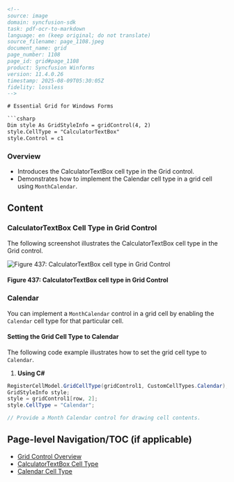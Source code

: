 ```html
<!--
source: image
domain: syncfusion-sdk
task: pdf-ocr-to-markdown
language: en (keep original; do not translate)
source_filename: page_1108.jpeg
document_name: grid
page_number: 1108
page_id: grid#page_1108
product: Syncfusion Winforms
version: 11.4.0.26
timestamp: 2025-08-09T05:30:05Z
fidelity: lossless
-->

# Essential Grid for Windows Forms

```csharp
Dim style As GridStyleInfo = gridControl(4, 2)
style.CellType = "CalculatorTextBox"
style.Control = c1
```

### Overview
- Introduces the CalculatorTextBox cell type in the Grid control.
- Demonstrates how to implement the Calendar cell type in a grid cell using `MonthCalendar`.

## Content

### CalculatorTextBox Cell Type in Grid Control

The following screenshot illustrates the CalculatorTextBox cell type in the Grid control.

![Figure 437: CalculatorTextBox cell type in Grid Control](https://example.com/figure437.png)

#### Figure 437: CalculatorTextBox cell type in Grid Control

### Calendar

You can implement a `MonthCalendar` control in a grid cell by enabling the `Calendar` cell type for that particular cell.

#### Setting the Grid Cell Type to Calendar

The following code example illustrates how to set the grid cell type to `Calendar`.

1. **Using C#**

```csharp
RegisterCellModel.GridCellType(gridControl1, CustomCellTypes.Calendar);
GridStyleInfo style;
style = gridControl1[row, 2];
style.CellType = "Calendar";

// Provide a Month Calendar control for drawing cell contents.
```

## Page-level Navigation/TOC (if applicable)

- [Grid Control Overview](#grid-control-overview)
- [CalculatorTextBox Cell Type](#calculatortextbox-cell-type)
- [Calendar Cell Type](#calendar-cell-type)

<!-- tags: [syncfusion, winforms, grid, celltype, calculatortextbox, calendar, monthcalendar, 11.4.0.26] keywords: [gridcontrol, gridcelltype, monthcalendarcontrol, calculator, calendar, control] -->
```